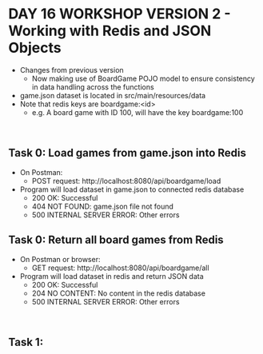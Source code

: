 # DAY 16 WORKSHOP VERSION 2 - Working with Redis and JSON Objects

- Changes from previous version
    - Now making use of BoardGame POJO model to ensure consistency in data handling across the functions
- game.json dataset is located in src/main/resources/data
- Note that redis keys are boardgame:&lt;id&gt;
    - e.g. A board game with ID 100, will have the key boardgame:100


<br>


## Task 0: Load games from game.json into Redis
- On Postman:
    - POST request: http://localhost:8080/api/boardgame/load
- Program will load dataset in game.json to connected redis database
    - 200 OK: Successful
    - 404 NOT FOUND: game.json file not found
    - 500 INTERNAL SERVER ERROR: Other errors

## Task 0: Return all board games from Redis
- On Postman or browser:
    - GET request: http://localhost:8080/api/boardgame/all
- Program will load dataset in redis and return JSON data
    - 200 OK: Successful
    - 204 NO CONTENT: No content in the redis database
    - 500 INTERNAL SERVER ERROR: Other errors


<br>


## Task 1: 